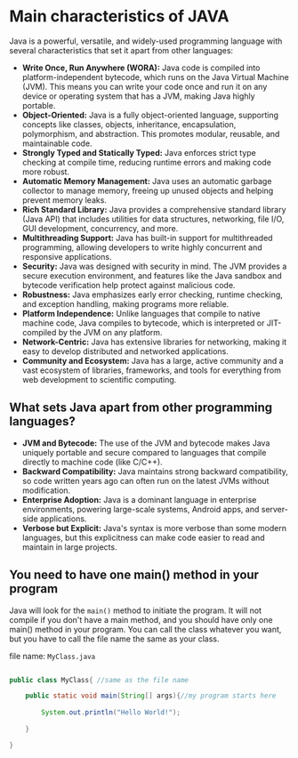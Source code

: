 # Main characteristics of JAVA


Java is a powerful, versatile, and widely-used programming language with several characteristics that set it apart from other languages:

- **Write Once, Run Anywhere (WORA):** Java code is compiled into platform-independent bytecode, which runs on the Java Virtual Machine (JVM). This means you can write your code once and run it on any device or operating system that has a JVM, making Java highly portable.
- **Object-Oriented:** Java is a fully object-oriented language, supporting concepts like classes, objects, inheritance, encapsulation, polymorphism, and abstraction. This promotes modular, reusable, and maintainable code.
- **Strongly Typed and Statically Typed:** Java enforces strict type checking at compile time, reducing runtime errors and making code more robust.
- **Automatic Memory Management:** Java uses an automatic garbage collector to manage memory, freeing up unused objects and helping prevent memory leaks.
- **Rich Standard Library:** Java provides a comprehensive standard library (Java API) that includes utilities for data structures, networking, file I/O, GUI development, concurrency, and more.
- **Multithreading Support:** Java has built-in support for multithreaded programming, allowing developers to write highly concurrent and responsive applications.
- **Security:** Java was designed with security in mind. The JVM provides a secure execution environment, and features like the Java sandbox and bytecode verification help protect against malicious code.
- **Robustness:** Java emphasizes early error checking, runtime checking, and exception handling, making programs more reliable.
- **Platform Independence:** Unlike languages that compile to native machine code, Java compiles to bytecode, which is interpreted or JIT-compiled by the JVM on any platform.
- **Network-Centric:** Java has extensive libraries for networking, making it easy to develop distributed and networked applications.
- **Community and Ecosystem:** Java has a large, active community and a vast ecosystem of libraries, frameworks, and tools for everything from web development to scientific computing.

## What sets Java apart from other programming languages?

- **JVM and Bytecode:** The use of the JVM and bytecode makes Java uniquely portable and secure compared to languages that compile directly to machine code (like C/C++).
- **Backward Compatibility:** Java maintains strong backward compatibility, so code written years ago can often run on the latest JVMs without modification.
- **Enterprise Adoption:** Java is a dominant language in enterprise environments, powering large-scale systems, Android apps, and server-side applications.
- **Verbose but Explicit:** Java's syntax is more verbose than some modern languages, but this explicitness can make code easier to read and maintain in large projects.

## You need to have one main() method in your program

Java will look for the `main()` method to initiate the program. It will not compile if you don't have a main method, and you should have only one main() method in your program. You can call the class whatever you want, but you have to call the file name the same as your class.

file name: `MyClass.java`

```java

public class MyClass{ //same as the file name

	public static void main(String[] args){//my program starts here
		
		System.out.println("Hello World!");
	
	}

}

```
